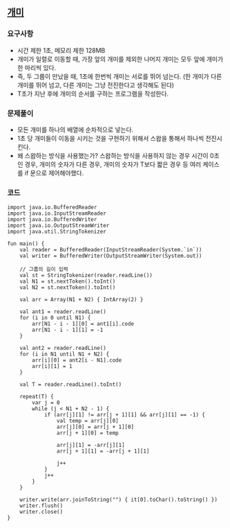 ## [개미](https://www.acmicpc.net/problem/3048)
### 요구사항
* 시간 제한 1초, 메모리 제한 128MB
* 개미가 일렬로 이동할 때, 가장 앞의 개미를 제외한 나머지 개미는 모두 앞에 개미가 한 마리씩 있다.
* 즉, 두 그룹이 만났을 때, 1초에 한번씩 개미는 서로를 뛰어 넘는다. (한 개미가 다른 개미를 뛰어 넘고, 다른 개미는 그냥 전진한다고 생각해도 된다)
* T초가 지난 후에 개미의 순서를 구하는 프로그램을 작성한다.

### 문제풀이
* 모든 개미를 하나의 배열에 순차적으로 넣는다.
* 1초 당 개미들이 이동을 시키는 것을 구현하기 위해서 스왑을 통해서 하나씩 전진시킨다.
* 왜 스왑하는 방식을 사용했는가? 스왑하는 방식을 사용하지 않는 경우 시간이 0초인 경우, 개미의 숫자가 다른 경우, 개미의 숫자가 T보다 짧은 경우 등 여러 케이스를 if 문으로 제어해야했다.

### 코드
```
import java.io.BufferedReader
import java.io.InputStreamReader
import java.io.BufferedWriter
import java.io.OutputStreamWriter
import java.util.StringTokenizer

fun main() {
    val reader = BufferedReader(InputStreamReader(System.`in`))
    val writer = BufferedWriter(OutputStreamWriter(System.out))

    // 그룹의 길이 입력
    val st = StringTokenizer(reader.readLine())
    val N1 = st.nextToken().toInt()
    val N2 = st.nextToken().toInt()

    val arr = Array(N1 + N2) { IntArray(2) }

    val ant1 = reader.readLine()
    for (i in 0 until N1) {
        arr[N1 - i - 1][0] = ant1[i].code
        arr[N1 - i - 1][1] = -1
    }

    val ant2 = reader.readLine()
    for (i in N1 until N1 + N2) {
        arr[i][0] = ant2[i - N1].code
        arr[i][1] = 1
    }

    val T = reader.readLine().toInt()

    repeat(T) {
        var j = 0
        while (j < N1 + N2 - 1) {
            if (arr[j][1] != arr[j + 1][1] && arr[j][1] == -1) {
                val temp = arr[j][0]
                arr[j][0] = arr[j + 1][0]
                arr[j + 1][0] = temp

                arr[j][1] = -arr[j][1]
                arr[j + 1][1] = -arr[j + 1][1]

                j++
            }
            j++
        }
    }

    writer.write(arr.joinToString("") { it[0].toChar().toString() })
    writer.flush()
    writer.close()
}
```